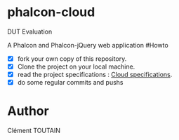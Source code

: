 # phalcon-cloud
DUT Evaluation

A Phalcon and Phalcon-jQuery web application
#Howto

- [x] fork your own copy of this repository.
- [x] Clone the project on your local machine.
- [x] read the project specifications : [Cloud specifications](http://slamwi.kobject.net/slam4/php/phalcon/project/cloud).
- [x] do some regular commits and pushs 

# Author
Clément TOUTAIN

